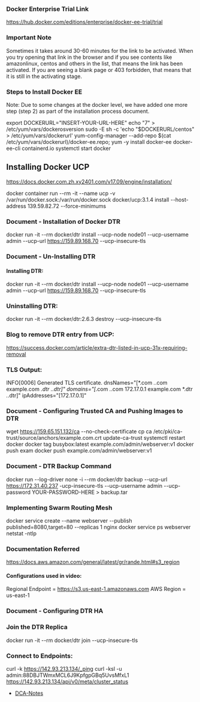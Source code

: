 ### Docker Enterprise Trial Link
https://hub.docker.com/editions/enterprise/docker-ee-trial/trial

### Important Note
Sometimes it takes around 30-60 minutes for the link to be activated. When you try opening that link in the browser and if you see contents like amazonlinux, centos and others in the list, that means the link has been activated. If you are seeing a blank page or 403 forbidden, that means that it is still in the activating stage.

### Steps to Install Docker EE
Note: Due to some changes at the docker level, we have added one more step (step 2) as part of the installation process document.

export DOCKERURL="INSERT-YOUR-URL-HERE"
echo "7" > /etc/yum/vars/dockerosversion
sudo -E sh -c 'echo "$DOCKERURL/centos" > /etc/yum/vars/dockerurl'
yum-config-manager --add-repo $(cat /etc/yum/vars/dockerurl)/docker-ee.repo;
yum -y install docker-ee docker-ee-cli containerd.io
systemctl start docker

## Installing Docker UCP
https://docs.docker.com.zh.xy2401.com/v17.09/engine/installation/

docker container run --rm -it --name ucp -v /var/run/docker.sock:/var/run/docker.sock docker/ucp:3.1.4 install --host-address 139.59.82.72 --force-minimums

### Document - Installation of Docker DTR
docker run -it --rm docker/dtr install --ucp-node node01 --ucp-username admin --ucp-url https://159.89.168.70 --ucp-insecure-tls


### Document - Un-Installing DTR
#### Installing DTR:
docker run -it --rm docker/dtr install --ucp-node node01 --ucp-username admin --ucp-url https://159.89.168.70 --ucp-insecure-tls

### Uninstalling DTR:
docker run -it --rm docker/dtr:2.6.3 destroy --ucp-insecure-tls

### Blog to remove DTR entry from UCP:
https://success.docker.com/article/extra-dtr-listed-in-ucp-31x-requiring-removal

### TLS Output:
INFO[0006] Generated TLS certificate. dnsNames="[*.com *.*.com example.com *.dtr *.*.dtr]" domains="[*.com *.*.com 172.17.0.1 example.com *.dtr *.*.dtr]" ipAddresses="[172.17.0.1]"

### Document - Configuring Trusted CA and Pushing Images to DTR
wget https://159.65.151.132/ca --no-check-certificate
cp ca /etc/pki/ca-trust/source/anchors/example.com.crt
update-ca-trust
systemctl restart docker
docker tag busybox:latest example.com/admin/webserver:v1
docker push exam
docker push example.com/admin/webserver:v1

### Document - DTR Backup Command
docker run --log-driver none -i --rm docker/dtr backup --ucp-url https://172.31.40.237 -ucp-insecure-tls --ucp-username admin --ucp-password YOUR-PASSWORD-HERE > backup.tar

### Implementing Swarm Routing Mesh
docker service create --name webserver --publish published=8080,target=80 --replicas 1 nginx
docker service ps webserver
netstat -ntlp

### Documentation Referred
https://docs.aws.amazon.com/general/latest/gr/rande.html#s3_region

#### Configurations used in video:
Regional Endpoint = https://s3.us-east-1.amazonaws.com
AWS Region = us-east-1

### Document - Configuring DTR HA
### Join the DTR Replica
docker run -it --rm docker/dtr join --ucp-insecure-tls

### Connect to Endpoints:
curl -k https://142.93.213.134/_ping
curl -ksl -u admin:88DBJTWmxMCL6J9KpfgpGBq5UvsMfxL1 https://142.93.213.134/api/v0/meta/cluster_status

- [DCA-Notes ](https://docs.google.com/document/d/1La9THWSlX2AW7LCbAUzLQqP3bOPuoK-xBWzdEeniXgY/edit?usp=sharing)

